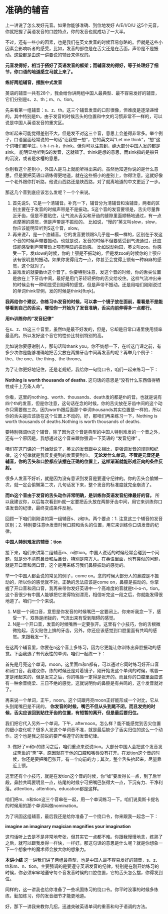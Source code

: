 # 准确的辅音

上一讲说了怎么发好元音。如果你能够准确、到位地发好 A/E/I/O/U 这5个元音，你就把握了英语发音的口腔特点，你的发音也就成功了一大半。

不过，还有一些小的因素，也是我们在英文发音的时候容易忽略的。但就是这些小因素会影响听者的感受，比如，发音的部位是在舌尖还是在舌面，声带是不是振动。这些都是由这一讲要说的辅音来体现的。

**元音发得好，相当于搭好了英语发音的框架；而辅音发的得好，等于处理好了细节，你口语的地道感立马就上来了。**

**练好两组辅音，摆脱中式发音**

英语的辅音一共有28个，我会给你讲两组中国人最典型、最不容易发好的辅音，它们分别是s、z、th；m、n、tion。

先来看第一组辅音：s、z、th。这三个辅音发音的口形很像，但难度是逐渐递增的。其中特别是th，由于发音的时候舌头的位置和中文的习惯非常不一样的，可以说是中国人英语发音的重灾区。

你听起来可能觉得差别不大，但是发不对这三个音，意思上会差得非常多。举个例子，口语里面经常说的一句话“让我想一想”，它的英文叫“Let me think”，“想”这个词咱们都学过，t-h-i-n-k，think。但你可以注意到，绝大部分中国人发的都是sink。 能明显地听到S的发音，这就错了。think是想的意思，而sink指的是船只的沉没，或者是水槽的意思。

你别看这个差别小，外国人是马上就能听得出来的。虽然他知道你说的是什么意思，但是要把英语口语练得更地道，就在这些细小的差别上，你得注意。这就好像一个老外跟你打听路，他说山西路还是陕西路，对了就离地道的中文更近了一步。

那这几个音到底应该怎么发呢？一个个来说。

1. 首先说S，它是一个清辅音。补充一下，辅音分为清辅音和浊辅音，两者的区别主要在于发音的时候声带是不是振动。S这个音的发音要领是，舌尖尽量靠近牙齿，但是不要贴住，让气流从舌尖和牙齿的缝隙里面顺畅地通过，有一点点摩擦的感觉，但是声带是不振动的。
比如说，“慢的”英文叫slow，slow，你应该能明显听到S这个音，slow。
2. 再来说Z，是一个浊辅音。它的发音要领跟S几乎是一模一样的，区别在于发这个音的时候声带要振动。也就是说，发音的时候不但要感受到气流通过，还应该能感受到声带带动上颚有明显的振动感。
比如说动物园，英文叫zoo。你感受一下，发slow的时候，你的上颚是不振动的，但是发zoo的时候你的上颚应该有很明显的振动。如果你发得用力一点，你甚至会觉得上颚有一种麻麻的感觉，这个就对了。
3. 最难发的就要数th这个音了。你要特别注意，发这个音的时候，你的舌尖位置是放在上下牙齿中间，最好是用门牙轻轻把你的舌尖给咬住。这样气流冲出来的时候会有一种明显受到阻碍的感觉，但是声带不振动。还是用咱们刚刚说过的单词think举例，发的时候是think[θɪŋk]。

**我再给你个建议，你练习th发音的时候，可以拿一个镜子放在面前，看看是不是能够看到自己的舌尖，哪怕你一开始为了发音准确，舌尖向前伸得多一点都行。**

**用th训练你的“发音纪律”**

在s、z、th这三个音里，虽然th是最不好发的，但是，它却是日常口语里使用频率最高的。所以发好这个音它的性价比特别特别的高。

比如说你要感谢别人，那句话叫thank you。你不妨想一下，在听这门课之前，有多少次你是能够准确地把舌尖放在两排牙齿中间再发音的呢？再举几个例子：the、the one、the thing、the throne。

为了让你更好地记住，还是老规矩，我给你一句绕口令，咱们一起来练习一下：

**Nothing is worth thousands of deaths.**  这句话的意思是“没有什么东西值得牺牲成千上万条人命”。

你看，这里的nothing、worth、thousands、death发的都是th的音。也就是说有四个th的发音，但是你注意，这句话在念的时候，你的舌尖放在牙齿中间的这个动作只需要做三次。因为worth跟后面那个单词thousands其实位置是一样的，所以你的舌尖是应该放在这个位置上不动的，好，那咱们再来练习一下，Nothing is worth thousands of deaths.Nothing is worth thousands of deaths.

要特别强调th这个辅音，除了因为这个音是典型的中国人特别难发的一个音之外，还有一个原因是，我想通过这个音来跟你强调一下英语的 “发音纪律” 。

咱们在这门课的一开始就说了，英文的发音跟中文相比，更强调发音的规则和纪律，这个纪律就是我反复提到的发音要到位。 **无论发什么单词，不管是元音还是辅音，你的舌头和口腔都应该摆在正确的位置上，这样渐渐就能形成正向的条件反射。**

很多人发音不好听，就是因为没有意识到发音是要遵守纪律的。你的舌头会偷懒一次，就一定会偷懒第二次，几句话发下来，整个发音的标准度就完全崩溃了。

**而th这个音由于发音的舌头动作非常明确，是训练你英语发音纪律最好的音。** 所以我建议你，以后每次看到th就一定要把舌头放在两排牙齿中间，用它来训练你口语发音的纪律，最终变成条件反射。

回顾一下咱们刚刚讲的第一组辅音s、z和th。两个要点：1. 注意这三个辅音的发音区别；2. 特别要注意th发音时候口腔和舌头的位置，用它来训练你口语发音的纪律。

**中国人特别难发的辅音：tion**

接下来，咱们来讲第二组辅音m、n和tion。中国人说话的时候经常会碰到一个问题，就是分不清前鼻音和后鼻音，特别是南方人。在英语里面，也有类似的问题，就是开口音和闭口音，这个是用来练习我们鼻腔振动的感觉的。

举一个中国人都会说的常见的例子，come on。念的时候大部分人的鼻腔是不振动的，所以你的感觉就不对。正确的念法应该是come on，鼻腔是振动的。你掌握了开口音和闭口音，我再来带你发好英语中一个高难度的音就是t-i-o-n，tion。这个音很少有中国人能够把它发得特别漂亮，相信听完这一段之后，你就能发得很地道了。咱们一个个来说。

1. M是一个闭口音，意思是你发音的时候嘴巴一定要闭上。你来听我念一下，感受一下，双唇是闭拢的，气流出来有受到阻碍的感觉。   
2. N是一个开口音，发音的时候嘴唇一定要张开。这里有个小技巧，你的舌根微微抬起，舌尖贴住上排的牙齿，另外，你还应该感觉到口腔里面有共鸣的感觉。来跟我发一下。

在这两个辅音里，你要在n这个音上多练习，因为它更能让你训练出鼻腔振动的感觉。下面我选了有代表性的单词，咱们一起练一下：

首先是月亮这个单词，moon，这里面m和n都有，可以通过它同时练习好开口音和闭口音。我建议你，练的时候还是对着镜子，刚开始发这个单词的时候，嘴唇一定是闭起来的，但是发完之后，你的嘴唇一定得是张开的。而且你的口腔里面应该有一种余音绕梁、三日不绝的感觉。这就说明你的鼻腔是有共鸣的，这个发音就对了。

再来说一个单词，正午，noon。这个词跟月亮moon正好能形成一个对比，它从头到尾嘴巴是不闭的。 **你发音的时候，嘴巴不但从头到尾不闭，而且发完的时候，舌尖应该回到贴住牙齿的位置，有短暂的离开，但是最后要归位。** 

我们把它代入另外一个单词，下午，afternoon。怎么样？能不能感觉到舌尖位置的细小变化呢？很多人发这个单词音不准，就是最后缺少了舌尖归位的这么一个动作。这个也是我之前说的要严格遵守的发音纪律。

3. 做好了m和n的练习之后，咱们重点来说说tion。大部分中国人会把这个发音发成熏鱼的“熏”字，原因就在于他的口腔和嘴唇没有打开。在发tion这个音的时候，你还是要把嘴巴张开，有一个向前的力；其次，整个舌头抬起来，尽量靠近上颚。

这里还有个小技巧，就是在发tion这个音的时候，你“嘘”要发得长一点，到了后半段，鼻腔共鸣要明显一点，结尾的时候宁可把嘴巴张得大一点，下沉有力、干净利落。attention，attention，education都是这样。

咱们把m、n和tion这三个音串在一起，用一个单词练习一下。咱们说奥斯卡提名的时候用的那个单词叫做nomination。

为了巩固这组辅音，最后我还是给你准备了一个绕口令，你来跟我一起念一下：

**imagine an imaginary magician magnifies your imagination**

这句话听上去是不是非常地夸张，但其实它一点都不难。你跟我慢慢地念，练熟了之后，就可以跟我发得一样快，一样好。那这句话的意思是什么呢？就是你想象一下一个想象中的魔术师会放大你的想象力。

**本讲小结**
这一讲我们讲了两组最典型，也是中国人最不容易发好的辅音，s、z、th和m、n、tion。主要强调的是要遵守英语发音的纪律，特别是在刚开始练习的时候，你必须牢牢地遵守每个音发音时候的口腔位置，它的舌头怎么摆，你得发到位。

同样的，这一讲我也给你准备了一些巩固练习的绕口令。你平时没事的时候多练练，勤加练习，你的发音细节才能更地道。

好，那下一讲我来教你几招，迅速突破英语单词的重音和句子语调的方法。